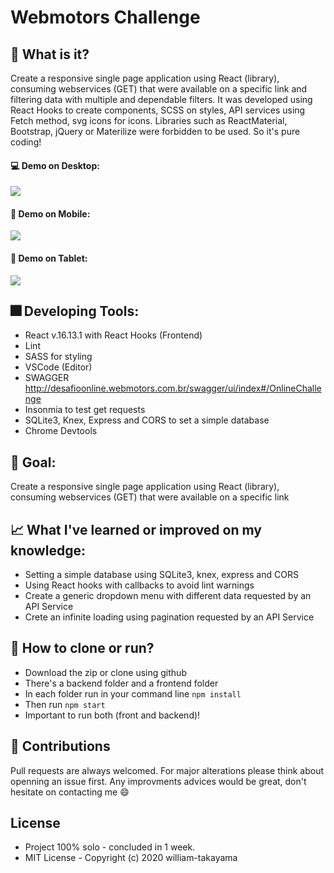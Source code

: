 # Webmotors Challenge

## :triangular_flag_on_post: What is it? 
  Create a responsive single page application using React (library), consuming webservices (GET) that were available on a specific link and filtering data with multiple and dependable filters. It was developed using React Hooks to create components, SCSS on styles, API services using Fetch method, svg icons for icons. Libraries such as ReactMaterial, Bootstrap, jQuery or Materilize were forbidden to be used. So it's pure coding!
  
  #### :computer: Demo on Desktop:
  <img src="https://media.giphy.com/media/lTGmgg03WhkW7Tz57M/giphy.gif">
  
  #### :iphone: Demo on Mobile:
  <img src="https://media.giphy.com/media/hs0vWtViBhaVle91pu/giphy.gif">
  
  #### :tada: Demo on Tablet:
  <img src="https://media.giphy.com/media/SVeh5xo8n3row32JuF/giphy.gif">

## :fireworks: Developing Tools: 
  - React v.16.13.1 with React Hooks (Frontend)
  - Lint
  - SASS for styling
  - VSCode (Editor)
  - SWAGGER http://desafioonline.webmotors.com.br/swagger/ui/index#/OnlineChallenge
  - Insonmia to test get requests
  - SQLite3, Knex, Express and CORS to set a simple database
  - Chrome Devtools

## :rocket: Goal:
  Create a responsive single page application using React (library), consuming webservices (GET) that were available on a specific link

## :chart_with_upwards_trend: What I've learned or improved on my knowledge: 
  - Setting a simple database using SQLite3, knex, express and CORS
  - Using React hooks with callbacks to avoid lint warnings
  - Create a generic dropdown menu with different data requested by an API Service
  - Crete an infinite loading using pagination requested by an API Service
  
## :feet: How to clone or run?
  - Download the zip or clone using github
  - There's a backend folder and a frontend folder
  - In each folder run in your command line ``` npm install ```
  - Then run ``` npm start ```
  - Important to run both (front and backend)!

## :metal: Contributions
Pull requests are always welcomed. For major alterations please think about openning an issue first.
Any improvments advices would be great, don't hesitate on contacting me :smile:

## License
- Project 100% solo - concluded in 1 week. 
- MIT License - Copyright (c) 2020 william-takayama

